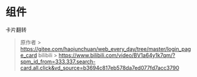 <!-- 项目地址 -->
# 组件
卡片翻转
> 原作者
    > https://gitee.com/haojunchuan/web_every_day/tree/master/login_page_card
> bilibili
    > https://www.bilibili.com/video/BV1a64y1k7qm/?spm_id_from=333.337.search-card.all.click&vd_source=b3694c817eb578da7ed077fd7acc3790
